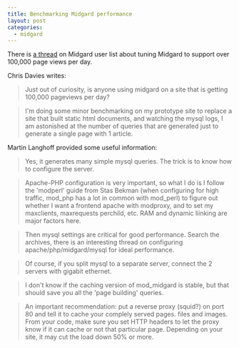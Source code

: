 ```yaml
---
title: Benchmarking Midgard performance
layout: post
categories:
  - midgard
---
```

There is [a thread](http://marc.theaimsgroup.com/?t=104982665600005&r=1&w=2%5C%22) on Midgard user list about tuning Midgard to support over 100,000 page views per day.

Chris Davies writes:

> Just out of curiosity, is anyone using midgard on a site that is getting 100,000 pageviews per day?

> I'm doing some minor benchmarking on my prototype site to replace a site that built static html documents, and watching the mysql logs, I am astonished at the number of queries that are generated just to generate a single page with 1 article.

Martin Langhoff provided some useful information:

> Yes, it generates many simple mysql queries. The trick is to know how to configure the server.

> Apache-PHP configuration is very important, so what I do is I follow the 'modperl' guide from Stas Bekman (when configuring for high traffic, mod_php has a lot in common with mod_perl) to figure out whether I want a frontend apache with modproxy, and to set my maxclients, maxrequests perchild, etc. RAM and dynamic liinking are major factors here.

> Then mysql settings are critical for good performance. Search the archives, there is an interesting thread on configuring apache/php/midgard/mysql for ideal performance.

> Of course, if you split mysql to a separate server, connect the 2 servers with gigabit ethernet.

> I don't know if the caching version of mod_midgard is stable, but that should save you all the 'page building' queries.

> An important recommendation: put a reverse proxy (squid?) on port 80 and tell it to cache your complely served pages. files and images. From your code, make sure you set HTTP headers to let the proxy know if it can cache or not that particular page. Depending on your site, it may cut the load down 50% or more. 
